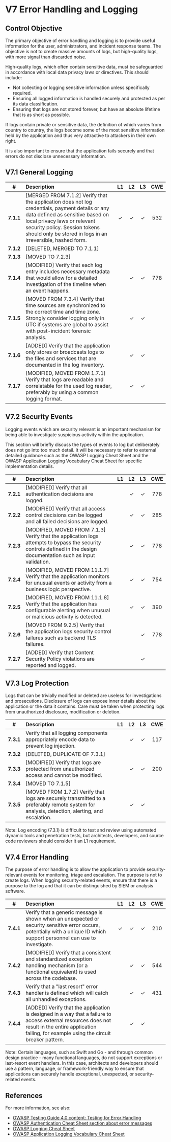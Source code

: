 # V7 Error Handling and Logging

## Control Objective

The primary objective of error handling and logging is to provide useful information for the user, administrators, and incident response teams. The objective is not to create massive amounts of logs, but high-quality logs, with more signal than discarded noise.

High-quality logs, which often contain sensitive data, must be safeguarded in accordance with local data privacy laws or directives. This should include:

* Not collecting or logging sensitive information unless specifically required.
* Ensuring all logged information is handled securely and protected as per its data classification.
* Ensuring that logs are not stored forever, but have an absolute lifetime that is as short as possible.

If logs contain private or sensitive data, the definition of which varies from country to country, the logs become some of the most sensitive information held by the application and thus very attractive to attackers in their own right.

It is also important to ensure that the application fails securely and that errors do not disclose unnecessary information.

## V7.1 General Logging

<!--
Logging sensitive information is dangerous - the logs become classified themselves, which means they need to be encrypted, become subject to retention policies, and must be disclosed in security audits. Ensure only necessary information is kept in logs, and certainly no payment, credentials (including session tokens), sensitive or personally identifiable information.

V7.1 covers OWASP Top 10 2017:A10. As 2017:A10 and this section are not penetration testable, it's important for:

* Developers to ensure full compliance with this section, as if all items were marked as L1.
* Penetration testers to validate full compliance of all items in V7.1 via interview, screenshots, or assertion.
-->

| # | Description | L1 | L2 | L3 | CWE |
| :---: | :--- | :---: | :---: | :---: | :---: |
| **7.1.1** | [MERGED FROM 7.1.2] Verify that the application does not log credentials, payment details or any data defined as sensitive based on local privacy laws or relevant security policy. Session tokens should only be stored in logs in an irreversible, hashed form. | ✓ | ✓ | ✓ | 532 |
| **7.1.2** | [DELETED, MERGED TO 7.1.1] | | | | |
| **7.1.3** | [MOVED TO 7.2.3] | | | | |
| **7.1.4** | [MODIFIED] Verify that each log entry includes necessary metadata that would allow for a detailed investigation of the timeline when an event happens. | | ✓ | ✓ | 778 |
| **7.1.5** | [MOVED FROM 7.3.4] Verify that time sources are synchronized to the correct time and time zone. Strongly consider logging only in UTC if systems are global to assist with post-incident forensic analysis. | | ✓ | ✓ | |
| **7.1.6** | [ADDED] Verify that the application only stores or broadcasts logs to the files and services that are documented in the log inventory. | | ✓ | ✓ | |
| **7.1.7** | [MODIFIED, MOVED FROM 1.7.1] Verify that logs are readable and correlatable for the used log reader, preferably by using a common logging format. | | ✓ | ✓ | |

## V7.2 Security Events

<!--
Timely logging is critical for audit events, triage, and escalation. Ensure that the application's logs are clear and can be easily monitored and analyzed either locally or log shipped to a remote monitoring system.

V7.2 covers OWASP Top 10 2017:A10. As 2017:A10 and this section are not penetration testable, it's important for:

* Developers to ensure full compliance with this section, as if all items were marked as L1.
* Penetration testers to validate full compliance of all items in V7.2 via interview, screenshots, or assertion.
-->

Logging events which are security relevant is an important mechanism for being able to investigate suspicious activity within the application.

This section will briefly discuss the types of events to log but deliberately does not go into too much detail. It will be necessary to refer to external detailed guidance such as the OWASP Logging Cheat Sheet and the OWASP Application Logging Vocabulary Cheat Sheet for specific implementation details.

| # | Description | L1 | L2 | L3 | CWE |
| :---: | :--- | :---: | :---: | :---: | :---: |
| **7.2.1** | [MODIFIED] Verify that all authentication decisions are logged. | | ✓ | ✓ | 778 |
| **7.2.2** | [MODIFIED] Verify that all access control decisions can be logged and all failed decisions are logged. | | ✓ | ✓ | 285 |
| **7.2.3** | [MODIFIED, MOVED FROM 7.1.3] Verify that the application logs attempts to bypass the security controls defined in the design documentation such as input validation. | | ✓ | ✓ | 778 |
| **7.2.4** | [MODIFIED, MOVED FROM 11.1.7] Verify that the application monitors for unusual events or activity from a business logic perspective. | | ✓ | ✓ | 754 |
| **7.2.5** | [MODIFIED, MOVED FROM 11.1.8] Verify that the application has configurable alerting when unusual or malicious activity is detected. | | ✓ | ✓ | 390 |
| **7.2.6** | [MOVED FROM 9.2.5] Verify that the application logs security control failures such as backend TLS failures. | | | ✓ | 778 |
| **7.2.7** | [ADDED] Verify that Content Security Policy violations are reported and logged. | | | ✓ | |


## V7.3 Log Protection

Logs that can be trivially modified or deleted are useless for investigations and prosecutions. Disclosure of logs can expose inner details about the application or the data it contains. Care must be taken when protecting logs from unauthorized disclosure, modification or deletion.

| # | Description | L1 | L2 | L3 | CWE |
| :---: | :--- | :---: | :---: | :---: | :---: |
| **7.3.1** | Verify that all logging components appropriately encode data to prevent log injection. | | ✓ | ✓ | 117 |
| **7.3.2** | [DELETED, DUPLICATE OF 7.3.1] | | | | |
| **7.3.3** | [MODIFIED] Verify that logs are protected from unauthorized access and cannot be modified. | | ✓ | ✓ | 200 |
| **7.3.4** | [MOVED TO 7.1.5] | | | | |
| **7.3.5** | [MOVED FROM 1.7.2] Verify that logs are securely transmitted to a preferably remote system for analysis, detection, alerting, and escalation. | | ✓ | ✓ | |

Note: Log encoding (7.3.1) is difficult to test and review using automated dynamic tools and penetration tests, but architects, developers, and source code reviewers should consider it an L1 requirement.

## V7.4 Error Handling

The purpose of error handling is to allow the application to provide security-relevant events for monitoring, triage and escalation. The purpose is not to create logs. When logging security-related events, ensure that there is a purpose to the log and that it can be distinguished by SIEM or analysis software.

| # | Description | L1 | L2 | L3 | CWE |
| :---: | :--- | :---: | :---: | :---: | :---: |
| **7.4.1** | Verify that a generic message is shown when an unexpected or security sensitive error occurs, potentially with a unique ID which support personnel can use to investigate. | ✓ | ✓ | ✓ | 210 |
| **7.4.2** | [MODIFIED] Verify that a consistent and standardized exception handling mechanism (or a functional equivalent) is used across the codebase. | | ✓ | ✓ | 544 |
| **7.4.3** | Verify that a "last resort" error handler is defined which will catch all unhandled exceptions. | | ✓ | ✓ | 431 |
| **7.4.4** | [ADDED] Verify that the application is designed in a way that a failure to access external resources does not result in the entire application failing, for example using the circuit breaker pattern. | | ✓ | ✓ | |

Note: Certain languages, such as Swift and Go - and through common design practice - many functional languages, do not support exceptions or last-resort event handlers. In this case, architects and developers should use a pattern, language, or framework-friendly way to ensure that applications can securely handle exceptional, unexpected, or security-related events.

## References

For more information, see also:

* [OWASP Testing Guide 4.0 content: Testing for Error Handling](https://owasp.org/www-project-web-security-testing-guide/v41/4-Web_Application_Security_Testing/08-Testing_for_Error_Handling/README.html)
* [OWASP Authentication Cheat Sheet section about error messages](https://cheatsheetseries.owasp.org/cheatsheets/Authentication_Cheat_Sheet.html#authentication-and-error-messages)
* [OWASP Logging Cheat Sheet](https://cheatsheetseries.owasp.org/cheatsheets/Logging_Cheat_Sheet.html)
* [OWASP Application Logging Vocabulary Cheat Sheet](https://cheatsheetseries.owasp.org/cheatsheets/Logging_Vocabulary_Cheat_Sheet.html)
